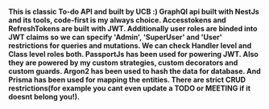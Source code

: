 <strong>This is classic To-do API and built by UCB :) GraphQl api built with NestJs and its tools, code-first is my always choice. Accesstokens and RefreshTokens are built with JWT. Additionally user roles are binded into JWT claims so we can specify 'Admin', 'SuperUser' and 'User' restrictions for queries and mutations. We can check Handler level and Class level roles both. PassportJs has been used for powering JWT. Also they are powered by my custom strategies, custom decorators and custom guards. Argon2 has been used to hash the data for database. And Prisma has been used for mapping the entities. There are strict CRUD restrictions(for example you cant even update a TODO or MEETING if it doesnt belong you!).</strong>
